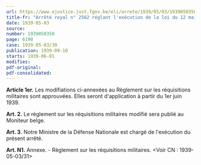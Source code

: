 ```yaml
---
url: https://www.ejustice.just.fgov.be/eli/arrete/1939/05/03/1939050350/justel
title-fr: "Arrêté royal n° 2562 réglant l'exécution de la loi du 12 mai 1927 sur les réquisitions militaires."
date: 1939-05-03
source:
number: 1939050350
page: 6190
case: 1939-05-03/30
publication: 1939-09-10
starts: 1939-06-01
modifies:
pdf-original:
pdf-consolidated:
---
```


**Article 1er.** Les modifiations ci-annexées au Règlement sur les réquisitions militaires sont approuvées. Elles seront d'application à partir du 1er juin 1939.

**Art. 2.** Le règlement sur les réquisitions militaires modifié sera publié au Moniteur belge.

**Art. 3.** Notre Ministre de la Défense Nationale est chargé de l'exécution du présent arrêté.

**Art. N1.** Annexe. - Règlement sur les réquisitions militaires. <Voir CN : 1939-05-03/31>
